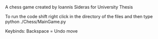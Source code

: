A chess game created by Ioannis Sideras for University Thesis


To run the code shift right click in the directory of the files and then type python ./Chess/MainGame.py

Keybinds:
  Backspace = Undo move

